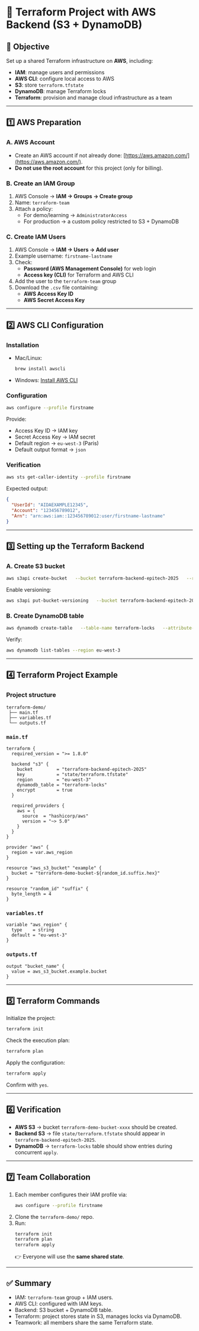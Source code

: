 # 🚀 Terraform Project with AWS Backend (S3 + DynamoDB)

## 📌 Objective
Set up a shared Terraform infrastructure on **AWS**, including:
- **IAM**: manage users and permissions
- **AWS CLI**: configure local access to AWS
- **S3**: store `terraform.tfstate`
- **DynamoDB**: manage Terraform locks
- **Terraform**: provision and manage cloud infrastructure as a team

---

## 1️⃣ AWS Preparation

### A. AWS Account
- Create an AWS account if not already done: [https://aws.amazon.com/](https://aws.amazon.com/).
- **Do not use the root account** for this project (only for billing).

### B. Create an IAM Group
1. AWS Console → **IAM → Groups → Create group**  
2. Name: `terraform-team`  
3. Attach a policy:
   - For demo/learning → `AdministratorAccess`  
   - For production → a custom policy restricted to S3 + DynamoDB  

### C. Create IAM Users
1. AWS Console → **IAM → Users → Add user**  
2. Example username: `firstname-lastname`  
3. Check:
   - **Password (AWS Management Console)** for web login  
   - **Access key (CLI)** for Terraform and AWS CLI  
4. Add the user to the `terraform-team` group  
5. Download the `.csv` file containing:
   - **AWS Access Key ID**
   - **AWS Secret Access Key**

---

## 2️⃣ AWS CLI Configuration

### Installation
- Mac/Linux:
  ```bash
  brew install awscli
  ```
- Windows: [Install AWS CLI](https://docs.aws.amazon.com/cli/latest/userguide/getting-started-install.html)

### Configuration
```bash
aws configure --profile firstname
```
Provide:
- Access Key ID → IAM key
- Secret Access Key → IAM secret
- Default region → `eu-west-3` (Paris)
- Default output format → `json`

### Verification
```bash
aws sts get-caller-identity --profile firstname
```
Expected output:
```json
{
  "UserId": "AIDAEXAMPLE12345",
  "Account": "123456789012",
  "Arn": "arn:aws:iam::123456789012:user/firstname-lastname"
}
```

---

## 3️⃣ Setting up the Terraform Backend

### A. Create S3 bucket
```bash
aws s3api create-bucket   --bucket terraform-backend-epitech-2025   --region eu-west-3   --create-bucket-configuration LocationConstraint=eu-west-3
```

Enable versioning:
```bash
aws s3api put-bucket-versioning   --bucket terraform-backend-epitech-2025   --versioning-configuration Status=Enabled   --region eu-west-3
```

### B. Create DynamoDB table
```bash
aws dynamodb create-table   --table-name terraform-locks   --attribute-definitions AttributeName=LockID,AttributeType=S   --key-schema AttributeName=LockID,KeyType=HASH   --billing-mode PAY_PER_REQUEST   --region eu-west-3
```

Verify:
```bash
aws dynamodb list-tables --region eu-west-3
```

---

## 4️⃣ Terraform Project Example

### Project structure
```
terraform-demo/
 ├── main.tf
 ├── variables.tf
 └── outputs.tf
```

### `main.tf`
```hcl
terraform {
  required_version = ">= 1.8.0"

  backend "s3" {
    bucket         = "terraform-backend-epitech-2025"
    key            = "state/terraform.tfstate"
    region         = "eu-west-3"
    dynamodb_table = "terraform-locks"
    encrypt        = true
  }

  required_providers {
    aws = {
      source  = "hashicorp/aws"
      version = "~> 5.0"
    }
  }
}

provider "aws" {
  region = var.aws_region
}

resource "aws_s3_bucket" "example" {
  bucket = "terraform-demo-bucket-${random_id.suffix.hex}"
}

resource "random_id" "suffix" {
  byte_length = 4
}
```

### `variables.tf`
```hcl
variable "aws_region" {
  type    = string
  default = "eu-west-3"
}
```

### `outputs.tf`
```hcl
output "bucket_name" {
  value = aws_s3_bucket.example.bucket
}
```

---

## 5️⃣ Terraform Commands

Initialize the project:
```bash
terraform init
```

Check the execution plan:
```bash
terraform plan
```

Apply the configuration:
```bash
terraform apply
```
Confirm with `yes`.

---

## 6️⃣ Verification

- **AWS S3** → bucket `terraform-demo-bucket-xxxx` should be created.  
- **Backend S3** → file `state/terraform.tfstate` should appear in `terraform-backend-epitech-2025`.  
- **DynamoDB** → `terraform-locks` table should show entries during concurrent `apply`.  

---

## 7️⃣ Team Collaboration

1. Each member configures their IAM profile via:
   ```bash
   aws configure --profile firstname
   ```
2. Clone the `terraform-demo/` repo.  
3. Run:
   ```bash
   terraform init
   terraform plan
   terraform apply
   ```
   👉 Everyone will use the **same shared state**.

---

## ✅ Summary
- IAM: `terraform-team` group + IAM users.  
- AWS CLI: configured with IAM keys.  
- Backend: S3 bucket + DynamoDB table.  
- Terraform: project stores state in S3, manages locks via DynamoDB.  
- Teamwork: all members share the same Terraform state.
